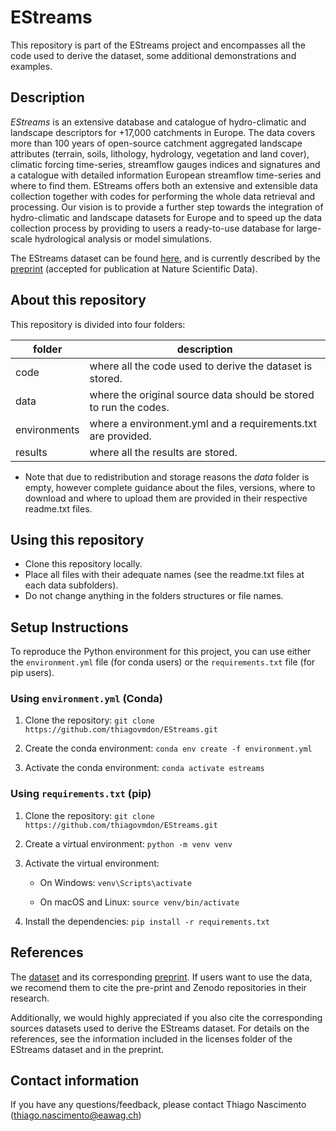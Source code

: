 # EStreams

This repository is part of the EStreams project and encompasses all the code used to derive the dataset, some additional demonstrations and examples. 

## Description 

_EStreams_ is an extensive database and catalogue of hydro-climatic and landscape descriptors for +17,000 catchments in Europe. The data covers more than 100 years of open-source catchment aggregated landscape attributes (terrain, soils, lithology, hydrology, vegetation and land cover), climatic forcing time-series, streamflow gauges indices and signatures and a catalogue with detailed information European streamflow time-series and where to find them. EStreams offers both an extensive and extensible data collection together with codes for performing the whole data retrieval and processing. Our vision is to provide a further step towards the integration of hydro-climatic and landscape datasets for Europe and to speed up the data collection process by providing to users a ready-to-use database for large-scale hydrological analysis or model simulations. 

The EStreams dataset can be found [here](https://doi.org/10.5281/zenodo.10733142), and is currently described by the [preprint](https://doi.org/10.31223/X5M39F) (accepted for publication at Nature Scientific Data).

## About this repository 

This repository is divided into four folders:

| folder      | description                                                       |
| ------------| ----------------------------------------------------------------- |
| code        | where all the code used to derive the dataset is stored.          |
| data        | where the original source data should be stored to run the codes. |
| environments| where a environment.yml and a requirements.txt are provided.      |
| results     | where all the results are stored.                                 |

- Note that due to redistribution and storage reasons the _data_ folder is empty, however complete guidance about the files, versions, where to download and where to upload them are provided in their respective readme.txt files. 

## Using this repository 

- Clone this repository locally.
- Place all files with their adequate names (see the readme.txt files at each data subfolders).
- Do not change anything in the folders structures or file names. 

## Setup Instructions

To reproduce the Python environment for this project, you can use either the `environment.yml` file (for conda users) or the `requirements.txt` file (for pip users).

### Using `environment.yml` (Conda)

1. Clone the repository:
   `git clone https://github.com/thiagovmdon/EStreams.git`

2. Create the conda environment:
   `conda env create -f environment.yml`

3. Activate the conda environment:
   `conda activate estreams`

### Using `requirements.txt` (pip)

1. Clone the repository:
   `git clone https://github.com/thiagovmdon/EStreams.git`

2. Create a virtual environment:
   `python -m venv venv`

3. Activate the virtual environment:

   - On Windows:
     `venv\Scripts\activate`

   - On macOS and Linux:
     `source venv/bin/activate`

4. Install the dependencies:
   `pip install -r requirements.txt`
   
## References
The [dataset](https://doi.org/10.5281/zenodo.10733142) and its corresponding [preprint](https://doi.org/10.31223/X5M39F). If users want to use the data, we recomend them to cite the pre-print and Zenodo repositories in their research. 

Additionally, we would highly appreciated if you also cite the corresponding sources datasets used to derive the EStreams dataset. For details on the references, see the information included in the licenses folder of the EStreams dataset and in the preprint. 

## Contact information
If you have any questions/feedback, please contact Thiago Nascimento (thiago.nascimento@eawag.ch)